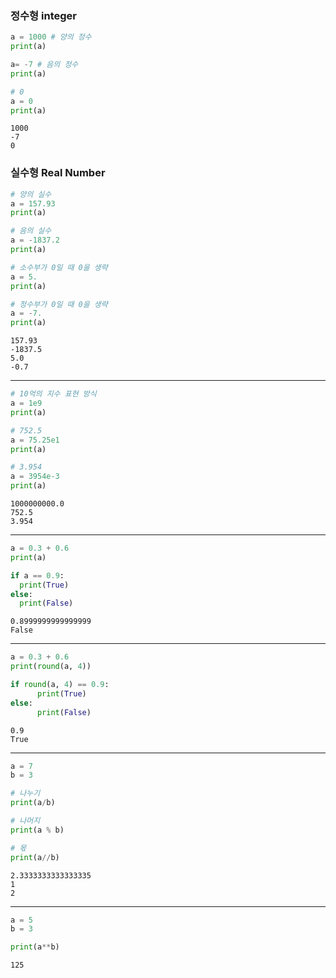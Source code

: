 ### 정수형 integer
```python
a = 1000 # 양의 정수
print(a)

a= -7 # 음의 정수
print(a)

# 0
a = 0 
print(a)
```
```  
1000
-7
0
```
### 실수형 Real Number
```python
# 양의 실수
a = 157.93
print(a)

# 음의 실수
a = -1837.2
print(a)

# 소수부가 0일 때 0을 생략
a = 5.
print(a)

# 정수부가 0일 때 0을 생략
a = -7.
print(a)
```
```
157.93
-1837.5
5.0
-0.7
```
---
```python
# 10억의 지수 표현 방식
a = 1e9
print(a)

# 752.5
a = 75.25e1
print(a)

# 3.954
a = 3954e-3
print(a)
```
```
1000000000.0
752.5
3.954
```
---
```python
a = 0.3 + 0.6
print(a)

if a == 0.9:
  print(True)
else:
  print(False)
```
```
0.8999999999999999
False
```
---
```python
a = 0.3 + 0.6
print(round(a, 4))

if round(a, 4) == 0.9:
      print(True)
else:
      print(False)
```
```
0.9
True
```
---
```python
a = 7
b = 3

# 나누기
print(a/b)

# 나머지
print(a % b)

# 몫
print(a//b)
```
```
2.3333333333333335
1
2
```
---
```python
a = 5
b = 3

print(a**b)
```
```
125
```
